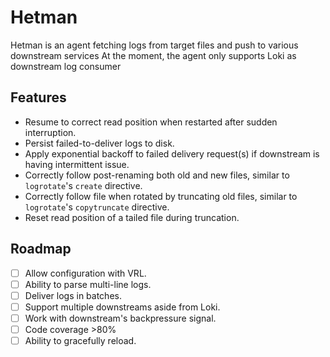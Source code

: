 # Hetman

Hetman is an agent fetching logs from target files and push to various downstream services
At the moment, the agent only supports Loki as downstream log consumer

## Features
* Resume to correct read position when restarted after sudden interruption.
* Persist failed-to-deliver logs to disk.
* Apply exponential backoff to failed delivery request(s) if downstream is having intermittent issue.
* Correctly follow post-renaming both old and new files, similar to `logrotate`'s `create` directive.
* Correctly follow file when rotated by truncating old files, similar to `logrotate`'s `copytruncate` directive.
* Reset read position of a tailed file during truncation.

## Roadmap
- [ ] Allow configuration with VRL.
- [ ] Ability to parse multi-line logs.
- [ ] Deliver logs in batches.
- [ ] Support multiple downstreams aside from Loki.
- [ ] Work with downstream's backpressure signal.
- [ ] Code coverage >80%
- [ ] Ability to gracefully reload.
